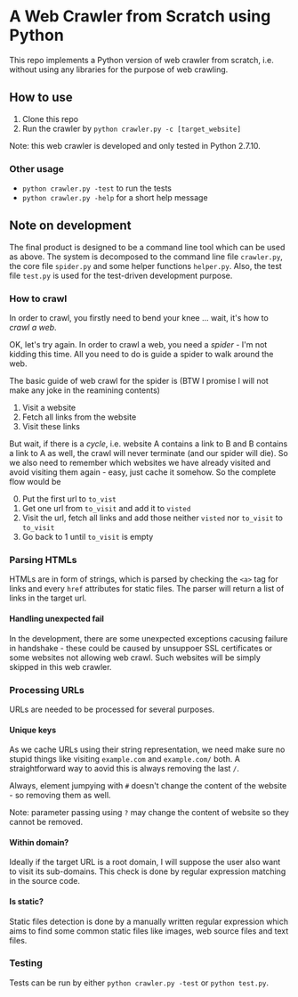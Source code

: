 # A Web Crawler from Scratch using Python

This repo implements a Python version of web crawler from scratch, i.e. without using any libraries for the purpose of web crawling.

## How to use

1. Clone this repo
2. Run the crawler by `python crawler.py -c [target_website]`

Note: this web crawler is developed and only tested in Python 2.7.10.

### Other usage

- `python crawler.py -test` to run the tests
- `python crawler.py -help` for a short help message

## Note on development

The final product is designed to be a command line tool which can be used as above. The system is decomposed to the command line file `crawler.py`, the core file `spider.py` and some helper functions `helper.py`. Also, the test file `test.py` is used for the test-driven development purpose. 

### How to crawl

In order to crawl, you firstly need to bend your knee ... wait, it's how to *crawl a web*.

OK, let's try again. In order to crawl a web, you need a *spider* - I'm not kidding this time. All you need to do is guide a spider to walk around the web.

The basic guide of web crawl for the spider is (BTW I promise I will not make any joke in the reamining contents)

1. Visit a website
2. Fetch all links from the website
3. Visit these links

But wait, if there is a *cycle*, i.e. website A contains a link to B and B contains a link to A as well, the crawl will never terminate (and our spider will die). So we also need to remember which websites we have already visited and avoid visiting them again - easy, just cache it somehow. So the complete flow would be

0. Put the first url to `to_vist`
1. Get one url from `to_visit` and add it to `visted`
2. Visit the url, fetch all links and add those neither `visted` nor `to_visit` to `to_visit`
3. Go back to 1 until `to_visit` is empty

### Parsing HTMLs

HTMLs are in form of strings, which is parsed by checking the `<a>` tag for links and every `href` attributes for static files. The parser will return a list of links in the target url.

#### Handling unexpected fail

In the development, there are some unexpected exceptions cacusing failure in handshake - these could be caused by unsuppoer SSL certificates or some websites not allowing web crawl. Such websites will be simply skipped in this web crawler.

### Processing URLs

URLs are needed to be processed for several purposes.

#### Unique keys

As we cache URLs using their string representation, we need make sure no stupid things like visiting `example.com` and `example.com/` both. A straightforward way to aovid this is always removing the last `/`.

Always, element jumpying with `#` doesn't change the content of the website - so removing them as well.

Note: parameter passing using `?` may change the content of website so they cannot be removed.

#### Within domain?

Ideally if the target URL is a root domain, I will suppose the user also want to visit its sub-domains. This check is done by regular expression matching in the source code.

#### Is static?

Static files detection is done by a manually written regular expression which aims to find some common static files like images, web source files and text files. 

### Testing

Tests can be run by either `python crawler.py -test` or `python test.py`.
